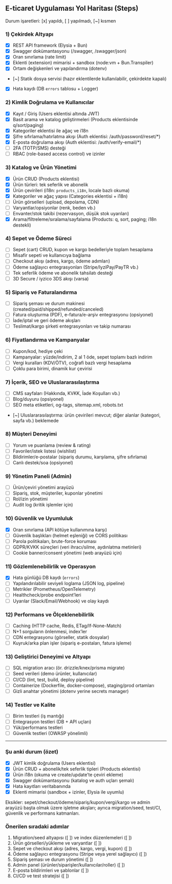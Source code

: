 ## E-ticaret Uygulaması Yol Haritası (Steps)

Durum işaretleri: [x] yapıldı, [ ] yapılmadı, [~] kısmen

### 1) Çekirdek Altyapı

- [x] REST API framework (Elysia + Bun)
- [x] Swagger dokümantasyonu (/swagger, /swagger/json)
- [x] Oran sınırlama (rate limit)
- [x] Eklenti (extension) mimarisi + sandbox (node:vm + Bun.Transpiler)
- [x] Ortam değişkenleri ve yapılandırma (dotenv)
- [~] Statik dosya servisi (hazır eklentilerde kullanılabilir, çekirdekte kapalı)
- [x] Hata kaydı (DB `errors` tablosu + Logger)

### 2) Kimlik Doğrulama ve Kullanıcılar

- [x] Kayıt / Giriş (Users eklentisi altında JWT)
- [x] Basit arama ve katalog geliştirmeleri (Products eklentisinde q/sort/paging)
- [x] Kategoriler eklentisi ile ağaç ve i18n
- [x] Şifre sıfırlama/hatırlatma akışı (Auth eklentisi: /auth/password/reset/\*)
- [x] E-posta doğrulama akışı (Auth eklentisi: /auth/verify-email/\*)
- [ ] 2FA (TOTP/SMS) desteği
- [ ] RBAC (role-based access control) ve izinler

### 3) Katalog ve Ürün Yönetimi

- [x] Ürün CRUD (Products eklentisi)
- [x] Ürün türleri: tek seferlik ve abonelik
- [x] Ürün çevirileri (i18n: `products_i18n`, locale bazlı okuma)
- [x] Kategoriler ve ağaç yapısı (Categories eklentisi + i18n)
- [ ] Ürün görselleri (upload, depolama, CDN)
- [ ] Varyantlar/opsiyonlar (renk, beden vb.)
- [ ] Envanter/stok takibi (rezervasyon, düşük stok uyarıları)
- [x] Arama/filtreleme/sıralama/sayfalama (Products: q, sort, paging; i18n destekli)

### 4) Sepet ve Ödeme Süreci

- [ ] Sepet (cart) CRUD, kupon ve kargo bedelleriyle toplam hesaplama
- [ ] Misafir sepeti ve kullanıcıya bağlama
- [ ] Checkout akışı (adres, kargo, ödeme adımları)
- [ ] Ödeme sağlayıcı entegrasyonları (Stripe/IyziPay/PayTR vb.)
- [ ] Tek seferlik ödeme ve abonelik tahsilatı desteği
- [ ] 3D Secure / iyzico 3DS akışı (varsa)

### 5) Sipariş ve Faturalandırma

- [ ] Sipariş şeması ve durum makinesi (created/paid/shipped/refunded/canceled)
- [ ] Fatura oluşturma (PDF), e-fatura/e-arşiv entegrasyonu (opsiyonel)
- [ ] İade/iptal ve geri ödeme akışları
- [ ] Teslimat/kargo şirketi entegrasyonları ve takip numarası

### 6) Fiyatlandırma ve Kampanyalar

- [ ] Kupon/kod, hediye çeki
- [ ] Kampanyalar: yüzde/indirim, 2 al 1 öde, sepet toplamı bazlı indirim
- [ ] Vergi kuralları (KDV/ÖTV), coğrafi bazlı vergi hesaplama
- [ ] Çoklu para birimi, dinamik kur çevirisi

### 7) İçerik, SEO ve Uluslararasılaştırma

- [ ] CMS sayfaları (Hakkında, KVKK, İade Koşulları vb.)
- [ ] Blog/duyuru (opsiyonel)
- [ ] SEO meta etiketleri, og-tags, sitemap.xml, robots.txt
- [~] Uluslararasılaştırma: ürün çevirileri mevcut; diğer alanlar (kategori, sayfa vb.) beklemede

### 8) Müşteri Deneyimi

- [ ] Yorum ve puanlama (review & rating)
- [ ] Favoriler/istek listesi (wishlist)
- [ ] Bildirimler/e-postalar (sipariş durumu, karşılama, şifre sıfırlama)
- [ ] Canlı destek/soa (opsiyonel)

### 9) Yönetim Paneli (Admin)

- [ ] Ürün/çeviri yönetimi arayüzü
- [ ] Sipariş, stok, müşteriler, kuponlar yönetimi
- [ ] Rol/izin yönetimi
- [ ] Audit log (kritik işlemler için)

### 10) Güvenlik ve Uyumluluk

- [x] Oran sınırlama (API kötüye kullanımına karşı)
- [ ] Güvenlik başlıkları (helmet eşleniği) ve CORS politikası
- [ ] Parola politikaları, brute-force koruması
- [ ] GDPR/KVKK süreçleri (veri ihracı/silme, aydınlatma metinleri)
- [ ] Cookie banner/consent yönetimi (web arayüzü için)

### 11) Gözlemlenebilirlik ve Operasyon

- [x] Hata günlüğü DB kaydı (`errors`)
- [ ] Yapılandırılabilir seviyeli loglama (JSON log, pipeline)
- [ ] Metrikler (Prometheus/OpenTelemetry)
- [ ] Healthcheck/probe endpoint’leri
- [ ] Uyarılar (Slack/Email/Webhook) ve olay kaydı

### 12) Performans ve Ölçeklenebilirlik

- [ ] Caching (HTTP cache, Redis, ETag/If-None-Match)
- [ ] N+1 sorguların önlenmesi, index’ler
- [ ] CDN entegrasyonu (görseller, statik dosyalar)
- [ ] Kuyruk/arka plan işler (sipariş e-postaları, fatura işleme)

### 13) Geliştirici Deneyimi ve Altyapı

- [ ] SQL migration aracı (ör. drizzle/knex/prisma migrate)
- [ ] Seed verileri (demo ürünler, kullanıcılar)
- [ ] CI/CD (lint, test, build, deploy pipeline)
- [ ] Containerize (Dockerfile, docker-compose), staging/prod ortamları
- [ ] Gizli anahtar yönetimi (dotenv yerine secrets manager)

### 14) Testler ve Kalite

- [ ] Birim testleri (iş mantığı)
- [ ] Entegrasyon testleri (DB + API uçları)
- [ ] Yük/performans testleri
- [ ] Güvenlik testleri (OWASP yönelimli)

---

### Şu anki durum (özet)

- [x] JWT kimlik doğrulama (Users eklentisi)
- [x] Ürün CRUD + abonelik/tek seferlik tipleri (Products eklentisi)
- [x] Ürün i18n (okuma ve create/update’te çeviri ekleme)
- [x] Swagger dokümantasyonu (katalog ve auth uçları şemalı)
- [x] Hata kayıtları veritabanında
- [x] Eklenti mimarisi (sandbox + izinler, Elysia ile uyumlu)

Eksikler: sepet/checkout/ödeme/sipariş/kupon/vergi/kargo ve admin arayüzü başta olmak üzere işletme akışları; ayrıca migration/seed, test/CI, güvenlik ve performans katmanları.

### Önerilen sıradaki adımlar

1. Migration/seed altyapısı ([ ]) ve index düzenlemeleri ([ ])
2. Ürün görselleri/yükleme ve varyantlar ([ ])
3. Sepet ve checkout akışı (adres, kargo, vergi, kupon) ([ ])
4. Ödeme sağlayıcı entegrasyonu (Stripe veya yerel sağlayıcı) ([ ])
5. Sipariş şeması ve durum yönetimi ([ ])
6. Admin panel (ürünler/siparişler/kullanıcılar/roller) ([ ])
7. E-posta bildirimleri ve şablonlar ([ ])
8. CI/CD ve test stratejisi ([ ])

